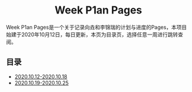 # <center>Week P1an Pages

Week P1an Pages是一个关于记录向垚和李锦瑞的计划与进度的Pages，本项目始建于2020年10月12日，每日更新，本页为目录页，选择任意一周进行跳转查阅。

## 目录

- [2020.10.12-2020.10.18](https://weekp1an.github.io/20201012/20201012-1018.html)
- [2020.10.19-2020.10.25](https://weekp1an.github.io/20201019/20201019-1025.html)



